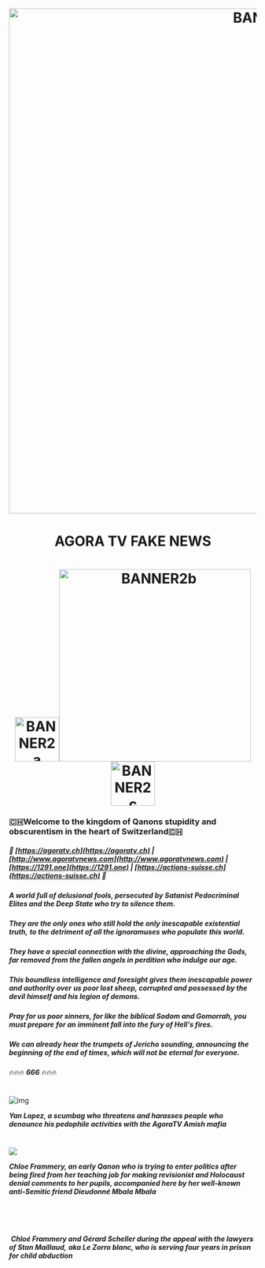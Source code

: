 <h1 align="center"><img alt="BANNER1" src="https://i.imgur.com/QWJjV0Q.png" width="1025" />
<h1 align="center">AGORA TV FAKE NEWS</h1>
<h1 align="center"><img alt="BANNER2a" src="https://i.imgur.com/MKGLlNT.png" width="90" /><img alt="BANNER2b" src="https://i.imgur.com/omoNRpC.png" width="390" /><img alt="BANNER2c" src="https://i.imgur.com/MKGLlNT.png" width="90" />

<h4 💩 *[#Bullshit](http://creationbodo.free.fr/agoratv) [#Morons](http://creationbodo.free.fr/agoratv) [#FakeNews](http://creationbodo.free.fr/agoratv) [#Obscurantism](http://creationbodo.free.fr/agoratv) [#Idolatry](http://creationbodo.free.fr/agoratv) [#Hipocrisy](http://creationbodo.free.fr/agoratv) [#Superstitions](http://creationbodo.free.fr/agoratv) [#Qanons](http://creationbodo.free.fr/agoratv)* 💩 />


### 🇨🇭**Welcome to the kingdom of Qanons stupidity and obscurentism in the heart of Switzerland**🇨🇭
##### 🤮 *[https://agoratv.ch](https://agoratv.ch) | [http://www.agoratvnews.com](http://www.agoratvnews.com) | [https://1291.one](https://1291.one) | [https://actions-suisse.ch](https://actions-suisse.ch)* 🤮


***A world full of delusional fools, persecuted by Satanist Pedocriminal*** 
***Elites and the Deep State who try to silence them.***
###
***They are the only ones who still hold the only inescapable existential truth,***
***to the detriment of all the ignoramuses who populate this world.***
###
***They have a special connection with the divine, approaching the Gods, far removed***
***from the fallen angels in perdition who indulge our age.***
###
***This boundless intelligence and foresight gives them inescapable power and authority over***
***us poor lost sheep, corrupted and possessed by the devil himself and his legion of demons.***
###
***Pray for us poor sinners, for like the biblical Sodom and Gomorrah, you must prepare***
***for an imminent fall into the fury of Hell's fires.***
###
***We can already hear the trumpets of Jericho sounding, announcing the beginning***
***of the end of times, which will not be eternal for everyone.*** 
###
🔥🔥🔥   ***666***   🔥🔥🔥

#

![img](https://media.giphy.com/media/EnzJLxbJKWf0I597QJ/giphy.gif)

***Yan Lopez, a scumbag who threatens and harasses people who denounce his pedophile activities with the AgoraTV Amish mafia***
#

![](https://i.imgur.com/U3KIRfE.png)

***Chloe Frammery, an early Qanon who is trying to enter politics after being fired from her teaching job for making revisionist and Holocaust denial comments to her pupils, accompanied here by her well-known anti-Semitic friend Dieudonné Mbala Mbala***

#

![]()

#

![]()
***Chloé Frammery and Gérard Scheller during the appeal with the lawyers of Stan Maillaud,***
***aka Le Zorro blanc, who is serving four years in prison for child abduction***
